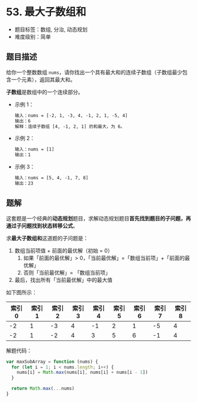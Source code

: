 # 53. 最大子数组和

- 题目标签：数组, 分治, 动态规划
- 难度级别：简单

## 题目描述

给你一个整数数组 `nums`，请你找出一个具有最大和的连续子数组（子数组最少包含一个元素），返回其最大和。

**子数组**是数组中的一个连续部分。

- 示例 1：

  ```txt
  输入：nums = [-2, 1, -3, 4, -1, 2, 1, -5, 4]
  输出：6
  解释：连续子数组 [4, -1, 2, 1] 的和最大，为 6。
  ```

- 示例 2：

  ```txt
  输入：nums = [1]
  输出：1
  ```

- 示例 3：

  ```txt
  输入：nums = [5, 4, -1, 7, 8]
  输出：23
  ```

## 题解

这套题是一个经典的**动态规划**题目，求解动态规划题目**首先找到题目的子问题，再通过子问题找到状态转移公式**。

求**最大子数组和**这道题的子问题是：

1. 数组当前项值 + 前面的最优解（初始 = 0）
   1. 如果「前面的最优解」> 0，「当前最优解」=「数组当前项」+「前面的最优解」
   2. 否则「当前最优解」= 「数组当前项」
2. 最后，找出所有「当前最优解」中的最大值

如下图所示：

| 索引 0 | 索引 1 | 索引 2 | 索引 3 | 索引 4 | 索引 5 | 索引 6 | 索引 7 | 索引 8 |
| ------ | ------ | ------ | ------ | ------ | ------ | ------ | ------ | ------ |
| -2     | 1      | -3     | 4      | -1     | 2      | 1      | -5     | 4      |
| -2     | 1      | -2     | 4      | 3      | 5      | 6      | -1     | 4      |

解题代码：

```js
var maxSubArray = function (nums) {
  for (let i = 1; i < nums.length; i++) {
    nums[i] = Math.max(nums[i], nums[i] + nums[i - 1])
  }

  return Math.max(...nums)
}
```
